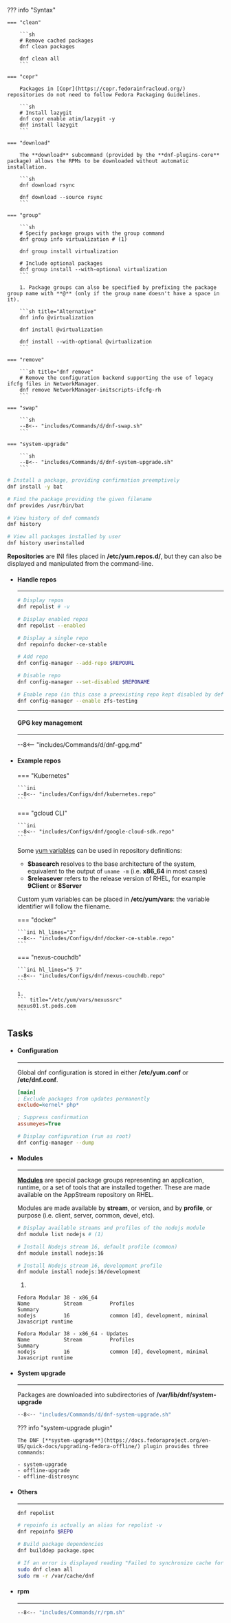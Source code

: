 ??? info "Syntax"

    === "clean"

        ```sh
        # Remove cached packages
        dnf clean packages

        dnf clean all
        ```

    === "copr"

        Packages in [Copr](https://copr.fedorainfracloud.org/) repositories do not need to follow Fedora Packaging Guidelines.

        ```sh
        # Install lazygit
        dnf copr enable atim/lazygit -y
        dnf install lazygit
        ```

    === "download"

        The **download** subcommand (provided by the **dnf-plugins-core** package) allows the RPMs to be downloaded without automatic installation.

        ```sh
        dnf download rsync

        dnf download --source rsync
        ```

    === "group"

        ```sh
        # Specify package groups with the group command
        dnf group info virtualization # (1)

        dnf group install virtualization

        # Include optional packages
        dnf group install --with-optional virtualization
        ```

        1. Package groups can also be specified by prefixing the package group name with **@** (only if the group name doesn't have a space in it).

        ```sh title="Alternative"
        dnf info @virtualization

        dnf install @virtualization

        dnf install --with-optional @virtualization
        ```

    === "remove"

        ```sh title="dnf remove"
        # Remove the configuration backend supporting the use of legacy ifcfg files in NetworkManager.
        dnf remove NetworkManager-initscripts-ifcfg-rh
        ```

    === "swap"

        ```sh
        --8<-- "includes/Commands/d/dnf-swap.sh"
        ```

    === "system-upgrade"

        ```sh
        --8<-- "includes/Commands/d/dnf-system-upgrade.sh"
        ```


```sh
# Install a package, providing confirmation preemptively
dnf install -y bat

# Find the package providing the given filename
dnf provides /usr/bin/bat

# View history of dnf commands
dnf history

# View all packages installed by user
dnf history userinstalled 
```

**Repositories** are INI files placed in  **/etc/yum.repos.d/**, but they can also be displayed and manipulated from the command-line.

<div class="grid cards" markdown>

-   #### Handle repos

    ---

    ```sh
    # Display repos
    dnf repolist # -v

    # Display enabled repos
    dnf repolist --enabled

    # Display a single repo
    dnf repoinfo docker-ce-stable

    # Add repo
    dnf config-manager --add-repo $REPOURL

    # Disable repo
    dnf config-manager --set-disabled $REPONAME

    # Enable repo (in this case a preexisting repo kept disabled by default)
    dnf config-manager --enable zfs-testing
    ```

    ---

    #### GPG key management

    ---

    --8<-- "includes/Commands/d/dnf-gpg.md"


-   #### Example repos

    === "Kubernetes"

        ```ini
        --8<-- "includes/Configs/dnf/kubernetes.repo"
        ```

    === "gcloud CLI"

        ```ini
        --8<-- "includes/Configs/dnf/google-cloud-sdk.repo"
        ```

    Some [yum variables](https://access.redhat.com/documentation/en-us/red_hat_enterprise_linux/6/html/deployment_guide/sec-using_yum_variables) can be used in repository definitions:

    - **$basearch** resolves to the base architecture of the system, equivalent to the output of `uname -m` (i.e. **x86\_64** in most cases)
    - **$releasever** refers to the release version of RHEL, for example **9Client** or **8Server**

    Custom yum variables can be placed in **/etc/yum/vars**: the variable identifier will follow the filename.

    === "docker"

        ```ini hl_lines="3"
        --8<-- "includes/Configs/dnf/docker-ce-stable.repo"
        ```

    === "nexus-couchdb"

        ```ini hl_lines="5 7"
        --8<-- "includes/Configs/dnf/nexus-couchdb.repo"
        ```

        1. 
        ``` title="/etc/yum/vars/nexussrc"
        nexus01.st.pods.com
        ```


</div>

## Tasks

<div class="grid cards" markdown>

-   #### Configuration

    ---

    Global dnf configuration is stored in either **/etc/yum.conf** or **/etc/dnf.conf**.

    ```ini
    [main]
    ; Exclude packages from updates permanently
    exclude=kernel* php*

    ; Suppress confirmation
    assumeyes=True
    ```

    ```sh
    # Display configuration (run as root)
    dnf config-manager --dump
    ```


-   #### Modules

    ---

    [**Modules**](https://access.redhat.com/documentation/en-us/red_hat_enterprise_linux/8/html/installing_managing_and_removing_user-space_components/introduction-to-modules_using-appstream) are special package groups representing an application, runtime, or a set of tools that are installed together. 
    These are made available on the AppStream repository on RHEL.

    Modules are made available by **stream**, or version, and by **profile**, or purpose (i.e. client, server, common, devel, etc).

    ```sh
    # Display available streams and profiles of the nodejs module
    dnf module list nodejs # (1)

    # Install Nodejs stream 16, default profile (common)
    dnf module install nodejs:16

    # Install Nodejs stream 16, development profile
    dnf module install nodejs:16/development
    ```

    1. 
    ``` title="Output on Fedora 38"
    Fedora Modular 38 - x86_64
    Name           Stream         Profiles                                 Summary                   
    nodejs         16             common [d], development, minimal         Javascript runtime        

    Fedora Modular 38 - x86_64 - Updates
    Name           Stream         Profiles                                 Summary                   
    nodejs         16             common [d], development, minimal         Javascript runtime      
    ```


-   #### System upgrade

    ---

    Packages are downloaded into subdirectories of **/var/lib/dnf/system-upgrade**

    ```sh
    --8<-- "includes/Commands/d/dnf-system-upgrade.sh"
    ```

    ??? info "system-upgrade plugin"

        The DNF [**system-upgrade**](https://docs.fedoraproject.org/en-US/quick-docs/upgrading-fedora-offline/) plugin provides three commands:

        - system-upgrade
        - offline-upgrade
        - offline-distrosync


-   #### Others

    ---

    ```sh title="Inspect repos"
    dnf repolist

    # repoinfo is actually an alias for repolist -v
    dnf repoinfo $REPO
    ```

    ```sh title="Building packages"
    # Build package dependencies
    dnf builddep package.spec
    ```
    ```sh title="Resolve cache problems"
    # If an error is displayed reading "Failed to synchronize cache for repo"
    sudo dnf clean all
    sudo rm -r /var/cache/dnf
    ```

-   #### rpm

    ---

    ```sh
    --8<-- "includes/Commands/r/rpm.sh"
    ```



</div>



